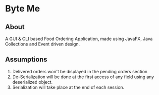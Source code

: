 # Byte Me
## About
A GUI & CLI based Food Ordering Application, made using JavaFX, Java Collections and Event driven design.

## Assumptions
1. Delivered orders won't be displayed in the pending orders section.
2. De-Serialization will be done at the first access of any field using any deserialized object.
3. Serialization will take place at the end of each session.
